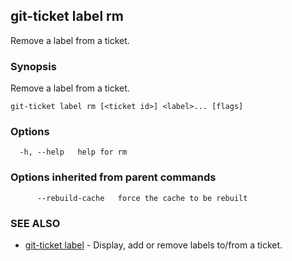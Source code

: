 ## git-ticket label rm

Remove a label from a ticket.

### Synopsis

Remove a label from a ticket.

```
git-ticket label rm [<ticket id>] <label>... [flags]
```

### Options

```
  -h, --help   help for rm
```

### Options inherited from parent commands

```
      --rebuild-cache   force the cache to be rebuilt
```

### SEE ALSO

* [git-ticket label](git-ticket_label.md)	 - Display, add or remove labels to/from a ticket.

